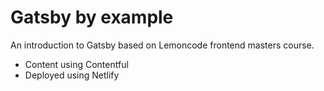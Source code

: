 # Gatsby by example

An introduction to Gatsby based on Lemoncode frontend masters course.

- Content using Contentful
- Deployed using Netlify
